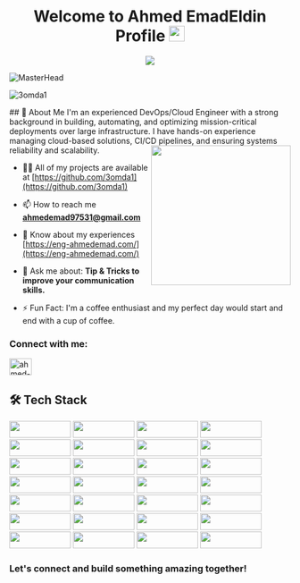 <h1 align="center">Welcome to Ahmed EmadEldin Profile <img src="https://media.giphy.com/media/hvRJCLFzcasrR4ia7z/giphy.gif" width="28"> </h1>
<p align="center">
  <a href="https://github.com/DenverCoder1/readme-typing-svg"><img src="https://readme-typing-svg.herokuapp.com/?lines=Senior-DevOps-Engineer%20;Always%20learn%20new%20things&font=Fira%20Code&center=true&width=440&height=45&color=%231877F2&vCenter=true&size=30"></a>
</p> 



![MasterHead](https://proeffico.com/wp-content/uploads/2023/10/devOps-cloud-native-2.gif)



<!-- <p align="left"> <a href="https://github.com/ryo-ma/github-profile-trophy"><img src="https://github-profile-trophy.vercel.app/?username=3omda1" alt="3omda1" /></a> </p> -->
<p align="left"> <img src="https://komarev.com/ghpvc/?username=3omda1&label=Profile%20views&color=000000&style=flat" alt="3omda1" /> </p>
## 🚀 About Me
I'm an experienced DevOps/Cloud Engineer with a strong background in building, automating, and optimizing mission-critical deployments over large infrastructure. I have hands-on experience managing cloud-based solutions, CI/CD pipelines, and ensuring systems reliability and scalability.

 <img width="250" align="right" src="https://c.tenor.com/_DOBjnGspYAAAAAM/code-coding.gif">
 
- 👨‍💻 All of my projects are available at [https://github.com/3omda1](https://github.com/3omda1)

- 📫 How to reach me **ahmedemad97531@gmail.com**

- 📄 Know about my experiences [https://eng-ahmedemad.com/](https://eng-ahmedemad.com/)

- 💬 Ask me about: **Tip & Tricks to improve your communication skills.**

- ⚡ Fun Fact: I'm a coffee enthusiast and my perfect day would start and end with a cup of coffee.

<h3 align="left">Connect with me:</h3> 
<p align="left">
<a href="https://linkedin.com/in/ahmed-emad1" target="blank"><img align="center" src="https://raw.githubusercontent.com/rahuldkjain/github-profile-readme-generator/master/src/images/icons/Social/linked-in-alt.svg" alt="ahmed-emad1" height="30" width="40" /></a> 
</p> 



<!--
<h3 align="left">Languages and Tools:</h3>
<p align="left"> <a href="https://aws.amazon.com" target="_blank" rel="noreferrer"> <img src="https://upload.wikimedia.org/wikipedia/commons/9/93/Amazon_Web_Services_Logo.svg" alt="aws" width="80" height="40"/>  
-->



## 🛠️ Tech Stack


<img src="https://img.shields.io/badge/AWS-%23FF9900.svg?style=for-the-badge&logo=amazon-aws&logoColor=white"  width="110" height="30"/> <img src="https://img.shields.io/badge/docker-%230db7ed.svg?style=for-the-badge&logo=docker&logoColor=white " width="110" height="30"/>
<img src="https://img.shields.io/badge/kubernetes-%23326ce5.svg?style=for-the-badge&logo=kubernetes&logoColor=white"  width="110" height="30"/>
<img src="https://img.shields.io/badge/terraform-%235835CC.svg?style=for-the-badge&logo=terraform&logoColor=white" width="110" height="30"/>
<img src="https://img.shields.io/badge/jenkins-%232C5263.svg?style=for-the-badge&logo=jenkins&logoColor=white"  width="110" height="30"/>
<img src="https://img.shields.io/badge/ansible-%231A1918.svg?style=for-the-badge&logo=ansible&logoColor=white"  width="110" height="30"/>
<img src="https://img.shields.io/badge/Linux-FCC624?style=for-the-badge&logo=linux&logoColor=black"  width="110" height="30"/>
<img src="https://img.shields.io/badge/Prometheus-E6522C?style=for-the-badge&logo=Prometheus&logoColor=white"  width="110" height="30"/>
<img src="https://img.shields.io/badge/grafana-%23F46800.svg?style=for-the-badge&logo=grafana&logoColor=white"  width="110" height="30"/>
<img src="https://img.shields.io/badge/Apache%20Maven-C71A36?style=for-the-badge&logo=Apache%20Maven&logoColor=white"  width="110" height="30"/>
<img src="https://img.shields.io/badge/SonarQube-black?style=for-the-badge&logo=sonarqube&logoColor=4E9BCD"  width="110" height="30"/>
<img src="https://img.shields.io/badge/vagrant-%231563FF.svg?style=for-the-badge&logo=vagrant&logoColor=white"  width="110" height="30"/>
<img src="https://img.shields.io/badge/apache%20tomcat-%23F8DC75.svg?style=for-the-badge&logo=apache-tomcat&logoColor=black"  width="110" height="30"/>
<img src="https://img.shields.io/badge/nginx-%23009639.svg?style=for-the-badge&logo=nginx&logoColor=white"  width="110" height="30"/>
<img src="https://img.shields.io/badge/apache-%23D42029.svg?style=for-the-badge&logo=apache&logoColor=white"  width="110" height="30"/>
<img src="https://img.shields.io/badge/github-%23121011.svg?style=for-the-badge&logo=github&logoColor=white"  width="110" height="30"/>
<img src="https://img.shields.io/badge/gitlab-%23181717.svg?style=for-the-badge&logo=gitlab&logoColor=white"  width="110" height="30"/>
<img src="https://img.shields.io/badge/jira-%230A0FFF.svg?style=for-the-badge&logo=jira&logoColor=white"  width="110" height="30"/>
<img src="https://img.shields.io/badge/java-%23ED8B00.svg?style=for-the-badge&logo=openjdk&logoColor=white"  width="110" height="30"/>
<img src="https://img.shields.io/badge/python-3670A0?style=for-the-badge&logo=python&logoColor=ffdd54"  width="110" height="30"/>
<img src="https://img.shields.io/badge/Bash-4EAA25?style=for-the-badge&logo=gnu-bash&logoColor=white"  width="110" height="30"/>
<img src="https://img.shields.io/badge/JavaScript-F7DF1E?style=for-the-badge&logo=javascript&logoColor=black"  width="110" height="30"/>
<img src="https://img.shields.io/badge/yaml-%23ffffff.svg?style=for-the-badge&logo=yaml&logoColor=151515"  width="110" height="30"/>
<img src="https://img.shields.io/badge/Postman-FF6C37?style=for-the-badge&logo=postman&logoColor=white"  width="110" height="30"/>
<img src="https://img.shields.io/badge/mysql-4479A1.svg?style=for-the-badge&logo=mysql&logoColor=white"  width="110" height="30"/>
<img src="https://img.shields.io/badge/postgres-%23316192.svg?style=for-the-badge&logo=postgresql&logoColor=white"  width="110" height="30"/>
<img src="https://img.shields.io/badge/WordPress-%23117AC9.svg?style=for-the-badge&logo=WordPress&logoColor=white"  width="110" height="30"/>
<img src="https://img.shields.io/badge/php-%23777BB4.svg?style=for-the-badge&logo=php&logoColor=white"  width="110" height="30"/>


### Let's connect and build something amazing together!



